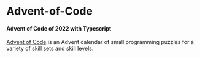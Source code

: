 # Advent-of-Code
#### Advent of Code of 2022 with Typescript

[Advent of Code](https://adventofcode.com) is an Advent calendar of small programming puzzles for a variety of skill sets and skill levels.
